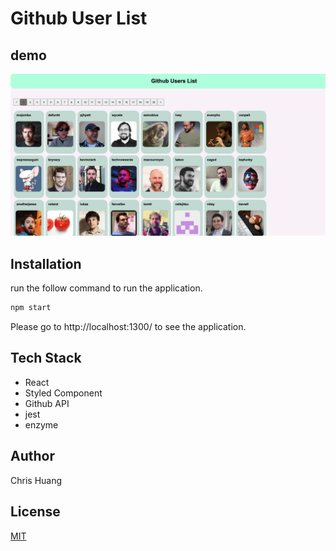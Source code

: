 # Github User List

## demo
![Alt text](./demo.png)

## Installation

run the follow command to run the application. 
```bash
npm start
```
Please go to http://localhost:1300/ to see the application.

## Tech Stack

- React
- Styled Component
- Github API
- jest
- enzyme

## Author

Chris Huang

## License

[MIT](https://choosealicense.com/licenses/mit/)
